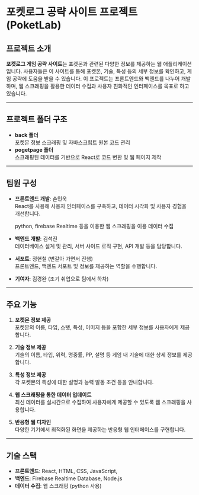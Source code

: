 # 포켓로그 공략 사이트 프로젝트 (PoketLab)

## 프로젝트 소개

**포켓로그 게임 공략 사이트**는 포켓몬과 관련된 다양한 정보를 제공하는 웹 애플리케이션입니다. 사용자들은 이 사이트를 통해 포켓몬, 기술, 특성 등의 세부 정보를 확인하고, 게임 공략에 도움을 받을 수 있습니다. 이 프로젝트는 프론트엔드와 백엔드를 나누어 개발하며, 웹 스크래핑을 활용한 데이터 수집과 사용자 친화적인 인터페이스를 목표로 하고 있습니다.

---

## 프로젝트 폴더 구조

- **back 폴더**  
  포켓몬 정보 스크래핑 및 자바스크립트 원본 코드 관리
- **pogetpage 폴더**  
  스크래핑된 데이터를 기반으로 React로 코드 변환 및 웹 페이지 제작

---

## 팀원 구성

- **프론트엔드 개발**: 손민욱  
  React를 사용해 사용자 인터페이스를 구축하고, 데이터 시각화 및 사용자 경험을 개선합니다.

  python, firebase Realtime 등을 이용한 웹 스크래핑을 이용 데이터 수집

- **백엔드 개발**: 김석진  
  데이터베이스 설계 및 관리, 서버 사이드 로직 구현, API 개발 등을 담당합니다.

- **서포트**: 정현철 (번갈아 가면서 진행)  
  프론트엔드, 백엔드 서포트 및 정보를 제공하는 역할을 수행합니다.

- **기여자**: 김경완 (조기 취업으로 팀에서 하차)

---

## 주요 기능

1. **포켓몬 정보 제공**  
   포켓몬의 이름, 타입, 스탯, 특성, 이미지 등을 포함한 세부 정보를 사용자에게 제공합니다.

2. **기술 정보 제공**  
   기술의 이름, 타입, 위력, 명중률, PP, 설명 등 게임 내 기술에 대한 상세 정보를 제공합니다.

3. **특성 정보 제공**  
   각 포켓몬의 특성에 대한 설명과 능력 발동 조건 등을 안내합니다.

4. **웹 스크래핑을 통한 데이터 업데이트**  
   최신 데이터를 실시간으로 수집하여 사용자에게 제공할 수 있도록 웹 스크래핑을 사용합니다.

5. **반응형 웹 디자인**  
   다양한 기기에서 최적화된 화면을 제공하는 반응형 웹 인터페이스를 구현합니다.

---

## 기술 스택

- **프론트엔드**: React, HTML, CSS, JavaScript,
- **백엔드**: Firebase Realtime Database, Node.js
- **데이터 수집**: 웹 스크래핑 (python 사용)
